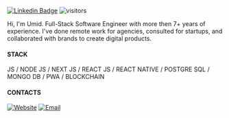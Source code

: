 [![Linkedin Badge](https://img.shields.io/badge/-mirzabekov-blue?style=flat-square&logo=Linkedin&logoColor=white&link=https://www.linkedin.com/in/mirzabekov/)](https://www.linkedin.com/in/mirzabekov/) ![visitors](https://visitor-badge.laobi.icu/badge?page_id=umidtech)

Hi, I'm Umid. Full-Stack Software Engineer with more then 7+ years of experience.
I've done remote work for agencies, consulted for startups, and collaborated with brands to create digital products.

#### STACK

JS / NODE JS / NEXT JS / REACT JS / REACT NATIVE / POSTGRE SQL / MONGO DB / PWA / BLOCKCHAIN

#### CONTACTS

<a href="https://umid.tech/" target="_blank" rel="noopener noreferrer"><img alt="Website" src="https://img.shields.io/badge/Website-www.umid.tech-blue?style=flat-square&logo=google-chrome"></a>
<a href="mailto:contact@umid.tech"><img alt="Email" src="https://img.shields.io/badge/Email-contact@umid.tech-blue?style=flat-square&logo=Mail.Ru"></a>
